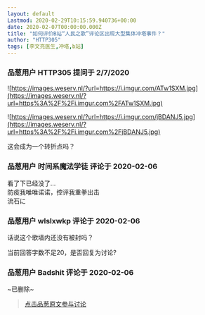 ```yaml
---
layout: default
Lastmod: 2020-02-29T10:15:59.940736+00:00
date: 2020-02-07T00:00:00.000Z
title: "如何评价B站“人民之歌”评论区出现大型集体冲塔事件？"
author: "HTTP305"
tags: [李文亮医生,冲塔,b站]
---
```



### 品葱用户 **HTTP305** 提问于 2/7/2020
    
![https://images.weserv.nl/?url=https://i.imgur.com/ATw1SXM.jpg](https://images.weserv.nl/?url=https%3A%2F%2Fi.imgur.com%2FATw1SXM.jpg)  
  
![https://images.weserv.nl/?url=https://i.imgur.com/jBDANJ5.jpg](https://images.weserv.nl/?url=https%3A%2F%2Fi.imgur.com%2FjBDANJ5.jpg)  
  
这会成为一个转折点吗？
    
                

### 品葱用户 **时间系魔法学徒** 评论于 2020-02-06
        
看了下已经没了…  
防疫我唯唯诺诺，控评我重拳出击  
流石に
        
                

### 品葱用户 **wlslxwkp** 评论于 2020-02-06
        
话说这个歌墙内还没有被封吗？  
  
当前回答字数不足20，是否回复为讨论?
        
                

### 品葱用户 **Badshit** 评论于 2020-02-06
        
~已删除~
        
                





> [点击品葱原文参与讨论](https://pincong.rocks/question/17539)

